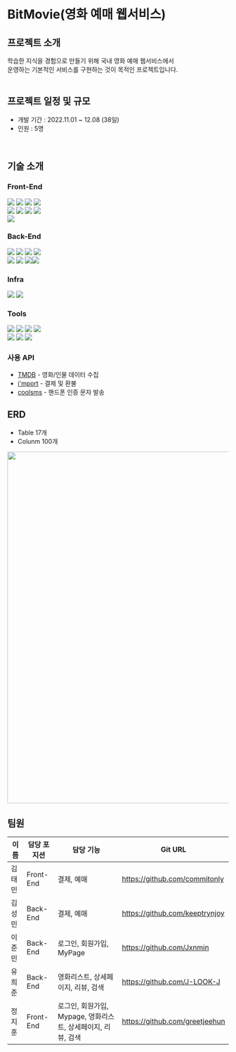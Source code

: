# BitMovie(영화 예매 웹서비스)

## 프로젝트 소개
학습한 지식을 경험으로 만들기 위해 국내 영화 예매 웹서비스에서<br/>
운영하는 기본적인 서비스를 구현하는 것이 목적인 프로젝트입니다.
<br/><br/>

## 프로젝트 일정 및 규모
* 개발 기간 : 2022.11.01 ~ 12.08 (38일)
* 인원 : 5명
<br/>

## 기술 소개
### Front-End
<img src="https://camo.githubusercontent.com/5a7100155d1a7b75357a90e8810530b21c8723c59f2976d0dafc7950205336d7/68747470733a2f2f696d672e736869656c64732e696f2f62616467652f68746d6c352d4533344632363f7374796c653d666f722d7468652d6261646765266c6f676f3d68746d6c35266c6f676f436f6c6f723d7768697465" data-canonical-src="https://img.shields.io/badge/html5-E34F26?style=for-the-badge&amp;logo=html5&amp;logoColor=white" style="max-width: 100%;"> <img src="https://camo.githubusercontent.com/d1a61dccdba51c4d1ff3306fe00404de9162915d282bade8ef91b992f84ebd35/68747470733a2f2f696d672e736869656c64732e696f2f62616467652f6373732d3135373242363f7374796c653d666f722d7468652d6261646765266c6f676f3d63737333266c6f676f436f6c6f723d7768697465" data-canonical-src="https://img.shields.io/badge/CSS-1572B6?style=for-the-badge&amp;logo=css3&amp;logoColor=white" style="max-width: 100%;"> <img src="https://img.shields.io/badge/JAVASCRIPT | ES6-F7DF1E?style=for-the-badge&amp;logo=javascript&amp;logoColor=black"> <img src="https://img.shields.io/badge/REACT | 18.2-61DAFB?style=for-the-badge&amp;logo=react&amp;logoColor=black">
<br>
<img src="https://img.shields.io/badge/React_Router-CA4245?style=for-the-badge&amp;logo=react-router&amp;logoColor=white"> <img src="https://img.shields.io/badge/React Hook Form-EC5990?style=for-the-badge&logo=ReactHookForm&logoColor=black"> <img src="https://img.shields.io/badge/AXIOS-6236FF?style=for-the-badge&amp;logo=axios&amp;logoColor=white">
<img src="https://img.shields.io/badge/MUI-007FFF?style=for-the-badge&logo=MUI&logoColor=white"><br/><img src="https://img.shields.io/badge/Node.js-339933?style=for-the-badge&logo=node.js&logoColor=white"> 

### Back-End
<img src="https://img.shields.io/badge/JAVA | 11-0d8ac7?style=for-the-badge&logo=OpenJDK&logoColor=white"> <img src="https://img.shields.io/badge/SPRINGBOOT | 2.7-6DB33F?style=for-the-badge&logo=springboot&logoColor=white"> <img src="https://img.shields.io/badge/MySQL-4479A1?style=for-the-badge&logo=MySQL&logoColor=white">
<img src="https://img.shields.io/badge/MYBATIS | 2.2-000000?style=for-the-badge&logo=&logoColor=white">
<br><img src="https://img.shields.io/badge/Jackson-0d8ac7?style=for-the-badge&logo=&logoColor=white"> <img src="https://img.shields.io/badge/Lombok-DDB320?style=for-the-badge&logo=&logoColor=white"> <img src="https://img.shields.io/badge/Maven-C71A36?style=for-the-badge&logo=&logoColor=white"><img src="https://img.shields.io/badge/Apache Tomcat-F8DC75?style=for-the-badge&logo=Apache Tomcat&logoColor=white"> 

### Infra
<img src="https://img.shields.io/badge/Amazon EC2-FF9900?style=for-the-badge&logo=Amazon EC2&logoColor=white"> <img src="https://img.shields.io/badge/Amazon RDS-527FFF?style=for-the-badge&logo=Amazon RDS&logoColor=white">
### Tools
<img src="https://img.shields.io/badge/GitHub-181717?style=for-the-badge&logo=GitHub&logoColor=white"> <img src="https://img.shields.io/badge/Git-F05032?style=for-the-badge&logo=Git&logoColor=white"> <img src="https://img.shields.io/badge/ERD Cloud-EEEEEE?style=for-the-badge&logo=ERDCloud&logoColor=white"> <img src="https://img.shields.io/badge/IntelliJ IDEA-000000?style=for-the-badge&logo=IntelliJ IDEA&logoColor=white"><br/><img src="https://img.shields.io/badge/Postman-FF6C37?style=for-the-badge&logo=Postman&logoColor=white"> <img src="https://img.shields.io/badge/MySQL Workbench-4479A1?style=for-the-badge&logo=MySQL&logoColor=white"> <img src="https://img.shields.io/badge/Figma-F24E1E?style=for-the-badge&logo=figma&logoColor=white">

### 사용 API
* [TMDB](https://www.themoviedb.org/) - 영화/인물 데이터 수집
* [i'mport](https://api.iamport.kr/) - 결제 및 환불
* [coolsms](https://docs.coolsms.co.kr/api-reference/cash/getreceipt) - 핸드폰 인증 문자 발송

## ERD
* Table 17개
* Colunm 100개
<img src = "https://github.com/bitcampteam4/bitmovie/blob/main/src/main/webapp/image/Bitmovie_ERD.png?raw=true" width="800px">


## 팀원
|**이름**|**담당 포지션**|**담당 기능**                               |**Git URL**                     |
|------|-----------|--------------------------------------------|--------------------------------|
| 김태민 | Front-End | 결제, 예매                                    | https://github.com/commitonly  |
| 김성민 | Back-End  | 결제, 예매                                    | https://github.com/keeptrynjoy |
| 이준민 | Back-End  | 로그인, 회원가입, MyPage                         | https://github.com/Jxnmin      |
| 유희준 | Back-End  | 영화리스트, 상세페이지, 리뷰, 검색                    | https://github.com/J-LOOK-J    |
| 정지훈 | Front-End | 로그인, 회원가입, Mypage, 영화리스트, 상세페이지, 리뷰, 검색 | https://github.com/greetjeehun |


